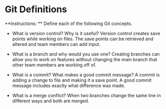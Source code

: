 # Git Definitions

**Instructions: ** Define each of the following Git concepts.

* What is version control?  Why is it useful?
Version control creates save points while working on files. The save points can be retrieved and altered and team members can add input.

* What is a branch and why would you use one?
Creating branches can allow you to work on features without changing the main branch that other team members are working off of.

* What is a commit? What makes a good commit message?
 A commit is adding a change to file and making it a save point. A good commit message includes exactly what difference was made.

* What is a merge conflict?
When two branches change the same line in different ways and both are merged.